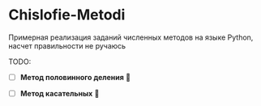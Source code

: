 # Chislofie-Metodi

Примерная реализация заданий численных методов на языке Python, насчет правильности не ручаюсь 

TODO:
- [ ] **Метод половинного деления** 🐌
- [ ] **Метод касательных** 🐸

